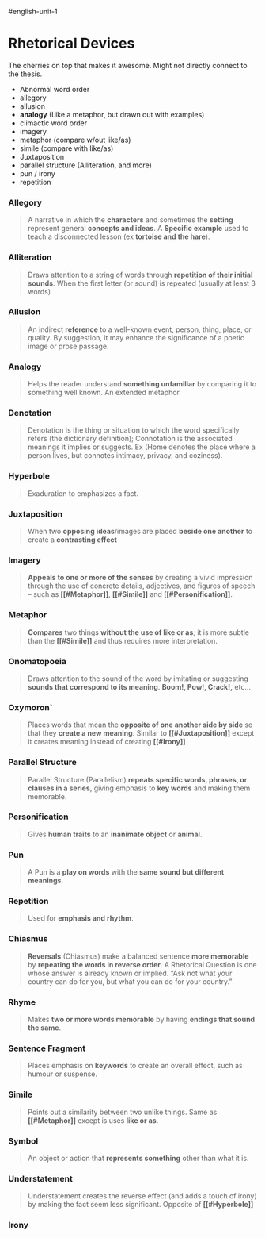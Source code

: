 #english-unit-1 
# Rhetorical Devices
The cherries on top that makes it awesome.
Might not directly connect to the thesis.
- Abnormal word order
- allegory
- allusion
- **analogy** (Like a metaphor, but drawn out with examples)
- climactic word order
- imagery
- metaphor (compare w/out like/as)
- simile (compare with like/as)
- Juxtaposition
- parallel structure (Alliteration, and more)
- pun / irony
- repetition
### Allegory
>A narrative in which the **characters** and sometimes the **setting** represent general **concepts and ideas**.
>A **Specific example** used to teach a disconnected lesson (ex **tortoise and the hare**).
### Alliteration
>Draws attention to a string of words through **repetition of their initial sounds**.
>When the first letter (or sound) is repeated (usually at least 3 words)
### Allusion
> An indirect **reference** to a well-known event, person, thing, place, or quality.  By suggestion, it may enhance the significance of a poetic image or prose passage.
### Analogy
>Helps the reader understand **something unfamiliar** by comparing it to something well known. An extended metaphor.
### Denotation
>Denotation is the thing or situation to which the word specifically refers (the dictionary definition); Connotation is the associated meanings it implies or suggests.
>Ex (Home denotes the place where a person lives, but connotes intimacy, privacy, and coziness).
### Hyperbole
> Exaduration to emphasizes a fact.
### Juxtaposition
>When two **opposing ideas**/images are placed **beside one another** to create a **contrasting effect**
### Imagery
>**Appeals to one or more of the senses** by creating a vivid impression through the use of concrete details, adjectives, and figures of speech – such as **[[#Metaphor]]**, **[[#Simile]]** and **[[#Personification]]**.
### Metaphor
>**Compares** two things **without the use of like or as**; it is more subtle than the **[[#Simile]]** and thus requires more interpretation.
### Onomatopoeia
>Draws attention to the sound of the word by imitating or suggesting **sounds that correspond to its meaning**.
>**Boom!, Pow!, Crack!,** etc...
### Oxymoron`
>Places words that mean the **opposite of one another side by side** so that they **create a new meaning**.
>Similar to **[[#Juxtaposition]]** except it creates meaning instead of creating **[[#Irony]]**
### Parallel Structure
>Parallel Structure (Parallelism) **repeats specific words, phrases, or clauses in a series**, giving emphasis to **key words** and making them memorable.
### Personification
>Gives **human traits** to an **inanimate object** or **animal**.
### Pun
>A Pun is a **play on words** with the **same sound but different meanings**.
### Repetition
>Used for **emphasis and rhythm**.
### Chiasmus
>**Reversals** (Chiasmus) make a balanced sentence **more memorable** by **repeating the words in reverse order**.
>A Rhetorical Question is one whose answer is already known or implied.
>“Ask not what your country can do for you, but what you can do for your country.”
### Rhyme
>Makes **two or more words memorable** by having **endings that sound the same**.
### Sentence Fragment
>Places emphasis on **keywords** to create an overall effect, such as humour or suspense.
### Simile
>Points out a similarity between two unlike things. Same as **[[#Metaphor]]** except is uses **like or as**.
### Symbol
>An object or action that **represents something** other than what it is.
### Understatement
>Understatement creates the reverse effect (and adds a touch of irony) by making the fact seem less significant.
>Opposite of **[[#Hyperbole]]**
### Irony